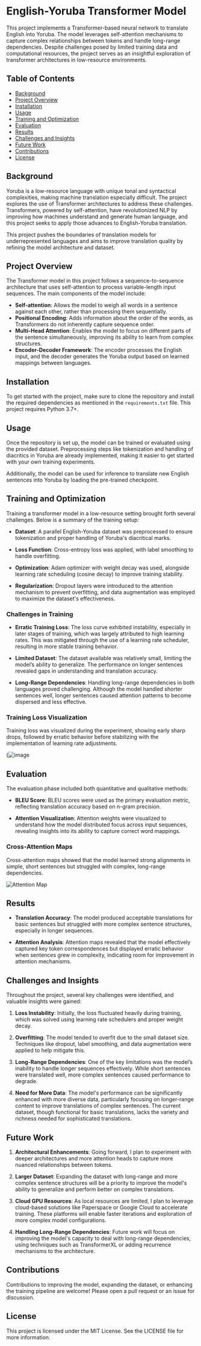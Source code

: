 # English-Yoruba Transformer Model

This project implements a Transformer-based neural network to translate English into Yoruba. The model leverages self-attention mechanisms to capture complex relationships between tokens and handle long-range dependencies. Despite challenges posed by limited training data and computational resources, the project serves as an insightful exploration of transformer architectures in low-resource environments.

## Table of Contents
- [Background](#background)
- [Project Overview](#project-overview)
- [Installation](#installation)
- [Usage](#usage)
- [Training and Optimization](#training-and-optimization)
- [Evaluation](#evaluation)
- [Results](#results)
- [Challenges and Insights](#challenges-and-insights)
- [Future Work](#future-work)
- [Contributions](#contributions)
- [License](#license)

## Background

Yoruba is a low-resource language with unique tonal and syntactical complexities, making machine translation especially difficult. The project explores the use of Transformer architectures to address these challenges. Transformers, powered by self-attention, have revolutionized NLP by improving how machines understand and generate human language, and this project seeks to apply those advances to English-Yoruba translation.

This project pushes the boundaries of translation models for underrepresented languages and aims to improve translation quality by refining the model architecture and dataset.

## Project Overview

The Transformer model in this project follows a sequence-to-sequence architecture that uses self-attention to process variable-length input sequences. The main components of the model include:

- **Self-attention**: Allows the model to weigh all words in a sentence against each other, rather than processing them sequentially.
- **Positional Encoding**: Adds information about the order of the words, as Transformers do not inherently capture sequence order.
- **Multi-Head Attention**: Enables the model to focus on different parts of the sentence simultaneously, improving its ability to learn from complex structures.
- **Encoder-Decoder Framework**: The encoder processes the English input, and the decoder generates the Yoruba output based on learned mappings between languages.

## Installation

To get started with the project, make sure to clone the repository and install the required dependencies as mentioned in the `requirements.txt` file. This project requires Python 3.7+.

## Usage

Once the repository is set up, the model can be trained or evaluated using the provided dataset. Preprocessing steps like tokenization and handling of diacritics in Yoruba are already implemented, making it easier to get started with your own training experiments.

Additionally, the model can be used for inference to translate new English sentences into Yoruba by loading the pre-trained checkpoint.

## Training and Optimization

Training a transformer model in a low-resource setting brought forth several challenges. Below is a summary of the training setup:

- **Dataset**: A parallel English-Yoruba dataset was preprocessed to ensure tokenization and proper handling of Yoruba's diacritical marks.
  
- **Loss Function**: Cross-entropy loss was applied, with label smoothing to handle overfitting.
  
- **Optimization**: Adam optimizer with weight decay was used, alongside learning rate scheduling (cosine decay) to improve training stability.

- **Regularization**: Dropout layers were introduced to the attention mechanism to prevent overfitting, and data augmentation was employed to maximize the dataset's effectiveness.

### Challenges in Training

- **Erratic Training Loss**: The loss curve exhibited instability, especially in later stages of training, which was largely attributed to high learning rates. This was mitigated through the use of a learning rate scheduler, resulting in more stable training behavior.
  
- **Limited Dataset**: The dataset available was relatively small, limiting the model’s ability to generalize. The performance on longer sentences revealed gaps in understanding and translation accuracy.

- **Long-Range Dependencies**: Handling long-range dependencies in both languages proved challenging. Although the model handled shorter sentences well, longer sentences caused attention patterns to become dispersed and less effective.

### Training Loss Visualization

Training loss was visualized during the experiment, showing early sharp drops, followed by erratic behavior before stabilizing with the implementation of learning rate adjustments.

(![image](https://github.com/user-attachments/assets/7232891f-15cf-47f5-99fc-9317eff30169)


## Evaluation

The evaluation phase included both quantitative and qualitative methods:

- **BLEU Score**: BLEU scores were used as the primary evaluation metric, reflecting translation accuracy based on n-gram precision.
  
- **Attention Visualization**: Attention weights were visualized to understand how the model distributed focus across input sequences, revealing insights into its ability to capture correct word mappings.

### Cross-Attention Maps

Cross-attention maps showed that the model learned strong alignments in simple, short sentences but struggled with complex, long-range dependencies.

![Attention Map](path/to/attention_map.png)

## Results

- **Translation Accuracy**: The model produced acceptable translations for basic sentences but struggled with more complex sentence structures, especially in longer sequences.

- **Attention Analysis**: Attention maps revealed that the model effectively captured key token correspondences but displayed erratic behavior when sentences grew in complexity, indicating room for improvement in attention mechanisms.

## Challenges and Insights

Throughout the project, several key challenges were identified, and valuable insights were gained:

1. **Loss Instability**: Initially, the loss fluctuated heavily during training, which was solved using learning rate schedulers and proper weight decay.
   
2. **Overfitting**: The model tended to overfit due to the small dataset size. Techniques like dropout, label smoothing, and data augmentation were applied to help mitigate this.

3. **Long-Range Dependencies**: One of the key limitations was the model’s inability to handle longer sequences effectively. While short sentences were translated well, more complex sentences caused performance to degrade.

4. **Need for More Data**: The model's performance can be significantly enhanced with more diverse data, particularly focusing on longer-range content to improve translations of complex sentences. The current dataset, though functional for basic translations, lacks the variety and richness needed for sophisticated translations.

## Future Work

1. **Architectural Enhancements**: Going forward, I plan to experiment with deeper architectures and more attention heads to capture more nuanced relationships between tokens.
  
2. **Larger Dataset**: Expanding the dataset with long-range and more complex sentence structures will be a priority to improve the model's ability to generalize and perform better on complex translations.

3. **Cloud GPU Resources**: As local resources are limited, I plan to leverage cloud-based solutions like Paperspace or Google Cloud to accelerate training. These platforms will enable faster iterations and exploration of more complex model configurations.

4. **Handling Long-Range Dependencies**: Future work will focus on improving the model's capacity to deal with long-range dependencies, using techniques such as TransformerXL or adding recurrence mechanisms to the architecture.

## Contributions

Contributions to improving the model, expanding the dataset, or enhancing the training pipeline are welcome! Please open a pull request or an issue for discussion.

## License

This project is licensed under the MIT License. See the LICENSE file for more information.
